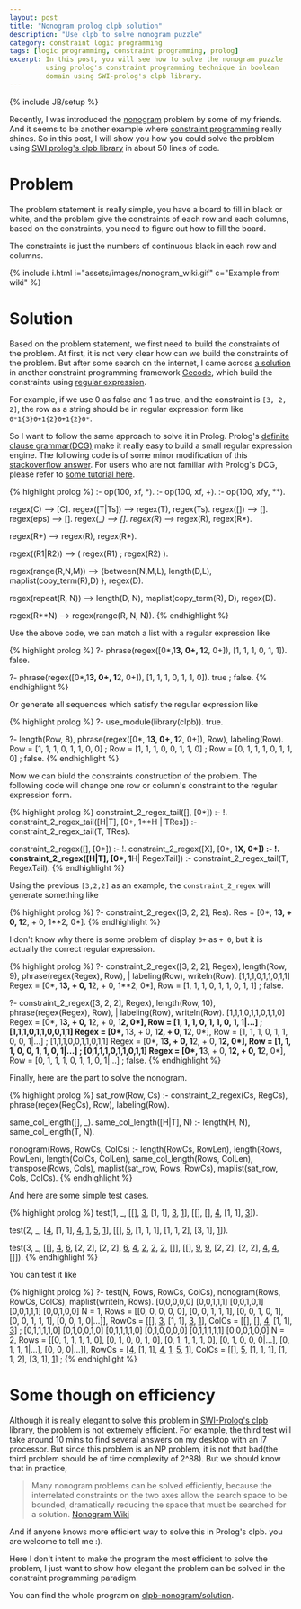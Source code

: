 ```yaml
---
layout: post
title: "Nonogram prolog clpb solution"
description: "Use clpb to solve nonogram puzzle"
category: constraint logic programming
tags: [logic programming, constraint programming, prolog]
excerpt: In this post, you will see how to solve the nonogram puzzle
         using prolog's constraint programming technique in boolean
         domain using SWI-prolog's clpb library.
---
```

{% include JB/setup %}

Recently, I was introduced the [nonogram][1] problem by some of my friends.
And it seems to be another example where [constraint programming][2] really
shines. So in this post, I will show you how you could solve the problem
using [SWI prolog's clpb library][3] in about 50 lines of code.

# Problem

The problem statement is really simple, you have a board to fill in black
or white, and the problem give the constraints of each row and each columns,
based on the constraints, you need to figure out how to fill the board.

The constraints is just the numbers of continuous black in each row and
columns.

{% include i.html i="assets/images/nonogram_wiki.gif" c="Example from wiki" %}


# Solution

Based on the problem statement, we first need to build the constraints
of the problem. At first, it is not very clear how can we build the
constraints of the problem. But after some search on the internet, I
came across [a solution][4] in another constraint programming framework
[Gecode][5], which build the constraints using [regular expression][6].

For example, if we use 0 as false and 1 as true, and the constraint is
`[3, 2, 2]`, the row as a string should be in regular expression form like
`0*1{3}0+1{2}0+1{2}0*`.

So I want to follow the same approach to solve it in Prolog. Prolog's
[definite clause grammar(DCG)][7] make it really easy to build a small
regular expression engine. The following code is of some minor modification
of this [stackoverflow answer][8]. For users who are not familiar with
Prolog's DCG, please refer to [some tutorial here][9].

{% highlight prolog %}
:- op(100, xf, *).
:- op(100, xf, +).
:- op(100, xfy, **).

regex(C)                --> [C].
regex([T|Ts])           --> regex(T), regex(Ts).
regex([])               --> [].
regex(eps)              --> [].
regex(_*)               --> [].
regex(R*)               --> regex(R), regex(R*).

regex(R+)               --> regex(R), regex(R*).

regex((R1|R2))          --> ( regex(R1) ; regex(R2) ).

regex(range(R,N,M))     -->
    {between(N,M,L),
     length(D,L),
     maplist(copy_term(R),D)
    }, regex(D).

regex(repeat(R, N)) -->
    length(D, N),
    maplist(copy_term(R), D),
    regex(D).

regex(R**N) --> regex(range(R, N, N)).
{% endhighlight %}


Use the above code, we can match a list with a regular expression like

{% highlight prolog %}
?- phrase(regex([0*,1**3, 0+, 1**2, 0+]), [1, 1, 1, 0, 1, 1]).
false.

?- phrase(regex([0*,1**3, 0+, 1**2, 0+]), [1, 1, 1, 0, 1, 1, 0]).
true ;
false.
{% endhighlight %}

Or generate all sequences which satisfy the regular expression like

{% highlight prolog %}
?- use_module(library(clpb)).
true.

?- length(Row, 8), phrase(regex([0*, 1**3, 0+, 1**2, 0+]), Row), labeling(Row).
Row = [1, 1, 1, 0, 1, 1, 0, 0] ;
Row = [1, 1, 1, 0, 0, 1, 1, 0] ;
Row = [0, 1, 1, 1, 0, 1, 1, 0] ;
false.
{% endhighlight %}

Now we can biuld the constraints construction of the problem. The following
code will change one row or column's constraint to the regular expression
form.

{% highlight prolog %}
constraint_2_regex_tail([], [0*]) :- !.
constraint_2_regex_tail([H|T], [0+, 1**H | TRes]) :-
    constraint_2_regex_tail(T, TRes).

constraint_2_regex([], [0*]) :- !.
constraint_2_regex([X], [0*, 1**X, 0*]) :- !.
constraint_2_regex([H|T], [0*, 1**H| RegexTail]) :-
    constraint_2_regex_tail(T, RegexTail).
{% endhighlight %}

Using the previous `[3,2,2]` as an example, the `constraint_2_regex` will
generate something like

{% highlight prolog %}
?- constraint_2_regex([3, 2, 2], Res).
Res = [0*, 1**3, + 0, 1**2, + 0, 1**2, 0*].
{% endhighlight %}

I don't know why there is some problem of display `0+` as `+ 0`, but it
is actually the correct regular expression.

{% highlight prolog %}
?- constraint_2_regex([3, 2, 2], Regex), length(Row, 9), phrase(regex(Regex), Row),
|    labeling(Row), writeln(Row).
[1,1,1,0,1,1,0,1,1]
Regex = [0*, 1**3, + 0, 1**2, + 0, 1**2, 0*],
Row = [1, 1, 1, 0, 1, 1, 0, 1, 1] ;
false.

?- constraint_2_regex([3, 2, 2], Regex), length(Row, 10), phrase(regex(Regex), Row),
|    labeling(Row), writeln(Row).
[1,1,1,0,1,1,0,1,1,0]
Regex = [0*, 1**3, + 0, 1**2, + 0, 1**2, 0*],
Row = [1, 1, 1, 0, 1, 1, 0, 1, 1|...] ;
[1,1,1,0,1,1,0,0,1,1]
Regex = [0*, 1**3, + 0, 1**2, + 0, 1**2, 0*],
Row = [1, 1, 1, 0, 1, 1, 0, 0, 1|...] ;
[1,1,1,0,0,1,1,0,1,1]
Regex = [0*, 1**3, + 0, 1**2, + 0, 1**2, 0*],
Row = [1, 1, 1, 0, 0, 1, 1, 0, 1|...] ;
[0,1,1,1,0,1,1,0,1,1]
Regex = [0*, 1**3, + 0, 1**2, + 0, 1**2, 0*],
Row = [0, 1, 1, 1, 0, 1, 1, 0, 1|...] ;
false.
{% endhighlight %}

Finally, here are the part to solve the nonogram.

{% highlight prolog %}
sat_row(Row, Cs) :-
    constraint_2_regex(Cs, RegCs),
    phrase(regex(RegCs), Row),
    labeling(Row).

same_col_length([], _).
same_col_length([H|T], N) :-
    length(H, N),
    same_col_length(T, N).

nonogram(Rows, RowCs, ColCs) :-
    length(RowCs, RowLen), length(Rows, RowLen),
    length(ColCs, ColLen), same_col_length(Rows, ColLen),
    transpose(Rows, Cols),
    maplist(sat_row, Rows, RowCs),
    maplist(sat_row, Cols, ColCs).
{% endhighlight %}

And here are some simple test cases.

{% highlight prolog %}
test(1, _,
     [[], [3], [1, 1], [3], [1]],
     [[], [], [4], [1, 1], [3]]).

test(2, _,
     [[4], [1, 1], [4], [1], [5], [1]],
     [[], [5], [1, 1, 1], [1, 1, 2], [3, 1], [1]]).

test(3, _,
     [[], [4], [6], [2, 2], [2, 2], [6], [4], [2], [2], [2], []],
     [[], [9], [9], [2, 2], [2, 2], [4], [4], []]).
{% endhighlight %}

You can test it like

{% highlight prolog %}
?- test(N, Rows, RowCs, ColCs), nonogram(Rows, RowCs, ColCs), maplist(writeln, Rows).
[0,0,0,0,0]
[0,0,1,1,1]
[0,0,1,0,1]
[0,0,1,1,1]
[0,0,1,0,0]
N = 1,
Rows = [[0, 0, 0, 0, 0], [0, 0, 1, 1, 1], [0, 0, 1, 0, 1], [0, 0, 1, 1, 1], [0, 0, 1, 0|...]],
RowCs = [[], [3], [1, 1], [3], [1]],
ColCs = [[], [], [4], [1, 1], [3]] ;
[0,1,1,1,1,0]
[0,1,0,0,1,0]
[0,1,1,1,1,0]
[0,1,0,0,0,0]
[0,1,1,1,1,1]
[0,0,0,1,0,0]
N = 2,
Rows = [[0, 1, 1, 1, 1, 0], [0, 1, 0, 0, 1, 0], [0, 1, 1, 1, 1, 0], [0, 1, 0, 0, 0|...], [0, 1, 1, 1|...], [0, 0, 0|...]],
RowCs = [[4], [1, 1], [4], [1], [5], [1]],
ColCs = [[], [5], [1, 1, 1], [1, 1, 2], [3, 1], [1]] ;
{% endhighlight %}

# Some though on efficiency

Although it is really elegant to solve this problem in [SWI-Prolog's clpb][3]
library, the problem is not extremely efficient. For example, the third test
will take around 10 mins to find several answers on my desktop with an I7
processor. But since this problem is an NP problem, it is not that bad(the
third problem should be of time complexity of 2^88). But we should know
that in practice,

> Many nonogram  problems can be solved efficiently, because the interrelated
> constraints on the two axes allow the search space to be bounded,
> dramatically reducing the space that must be searched for a solution.
>                                                    [Nonogram Wiki][1]

And if anyone knows more efficient way to solve this in Prolog's clpb.
you are welcome to tell me :).

Here I don't intent to make the program the most efficient to solve the
problem, I just want to show how elegant the problem can be solved in the
constraint programming paradigm.

You can find the whole program on [clpb-nonogram/solution][10].


[1]: https://en.wikipedia.org/wiki/Nonogram
[2]: https://en.wikipedia.org/wiki/Constraint_programming
[3]: http://www.swi-prolog.org/pldoc/man?section=clpb
[4]: http://gecoder.rubyforge.org/examples/nonogram.html
[5]: http://www.gecode.org/
[6]: https://en.wikipedia.org/wiki/Regular_expression
[7]: https://en.wikipedia.org/wiki/Definite_clause_grammar
[8]: http://stackoverflow.com/questions/13866727/converting-a-small-regular-expression-to-a-dcg
[9]: https://www.metalevel.at/prolog/dcg.html
[10]: https://github.com/m00nlight/miscellaneous-code/blob/master/clpb-nonogram/solution.pl
